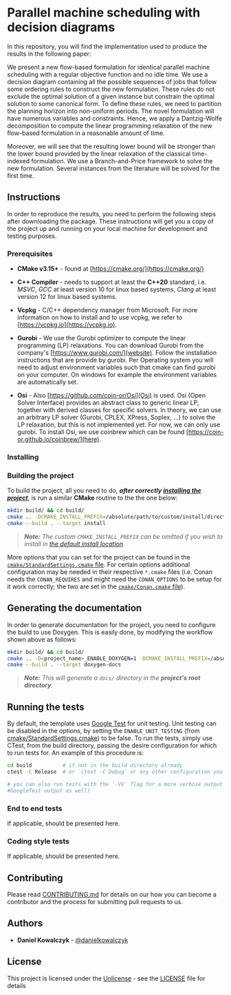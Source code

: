 # Parallel machine scheduling with decision diagrams

In this repository, you will find the implementation used to produce the results
in the following paper:

We present a new flow-based formulation for identical parallel machine
scheduling with a regular objective function and no idle time. We use a decision
diagram containing all the possible sequences of jobs that follow some ordering
rules to construct the new formulation. These rules do not exclude the optimal
solution of a given instance but constrain the optimal solution to some
canonical form. To define these rules, we need to partition the planning horizon
into non-uniform periods. The novel formulation will have numerous variables and
constraints. Hence, we apply a Dantzig-Wolfe decomposition to compute the linear
programming relaxation of the new flow-based formulation in a reasonable amount
of time.

Moreover, we will see that the resulting lower bound will be stronger than the
lower bound provided by the linear relaxation of the classical time-indexed
formulation. We use a Branch-and-Price framework to solve the new formulation.
Several instances from the literature will be solved for the first time.​

## Instructions

In order to reproduce the results, you need to perform the following steps after
downloading the package.  These instructions will get you a copy of the project
up and running on your local machine for development and testing purposes.

### Prerequisites
* **CMake v3.15+** - found at [https://cmake.org/](https://cmake.org/)

* **C++ Compiler** - needs to support at least the **C++20** standard, i.e.
  *MSVC*, *GCC* at least version 10 for linux based systems, *Clang* at least
  version 12 for linux based systems.

* **Vcpkg** - C/C++ dependency manager from Microsoft. For more information on
  how to install and to use vcpkg, we refer to [https://vcpkg.io](https://vcpkg.io).

* **Gurobi** - We use the Gurobi optimizer to compute the linear programming
  (LP) relaxations. You can download Gurobi from the company's
  [https://www.gurobi.com/](website). Follow the installation instructions that
  are provide by gurobi. Per Operating system you will need to adjust
  environment variables such that cmake can find gurobi on your computer. On
  windows for example the environment variables are automatically set.

* **Osi** - Also [https://github.com/coin-or/Osi](Osi) is used. Osi (Open
  Solver Interface) provides an abstract class to generic linear LP, together
  with derived classes for specific solvers. In theory, we can use an arbitrary
  LP solver (Gurobi, CPLEX, XPress, Soplex, ...) to solve the LP relaxation, but
  this is not implemented yet. For now, we can only use gurobi. To install Osi,
  we use coinbrew which can be found
  [https://coin-or.github.io/coinbrew/](here).

### Installing


### Building the project

To build the project, all you need to do, ***after correctly
[installing the project](README.md#Installing)***, is run a similar **CMake** routine
to the the one below:

```bash
mkdir build/ && cd build/
cmake .. -DCMAKE_INSTALL_PREFIX=/absolute/path/to/custom/install/directory
cmake --build . --target install
```

> ***Note:*** *The custom ``CMAKE_INSTALL_PREFIX`` can be omitted if you wish to
install in [the default install location](https://cmake.org/cmake/help/latest/module/GNUInstallDirs.html).*

More options that you can set for the project can be found in the
[`cmake/StandardSettings.cmake` file](cmake/StandardSettings.cmake). For certain
options additional configuration may be needed in their respective `*.cmake` files
(i.e. Conan needs the `CONAN_REQUIRES` and might need the `CONAN_OPTIONS` to be setup
for it work correctly; the two are set in the [`cmake/Conan.cmake` file](cmake/Conan.cmake)).

## Generating the documentation

In order to generate documentation for the project, you need to configure the build
to use Doxygen. This is easily done, by modifying the workflow shown above as follows:

```bash
mkdir build/ && cd build/
cmake .. -D<project_name>_ENABLE_DOXYGEN=1 -DCMAKE_INSTALL_PREFIX=/absolute/path/to/custom/install/directory
cmake --build . --target doxygen-docs
```

> ***Note:*** *This will generate a `docs/` directory in the **project's root directory**.*

## Running the tests

By default, the template uses [Google Test](https://github.com/google/googletest/)
for unit testing. Unit testing can be disabled in the options, by setting the
`ENABLE_UNIT_TESTING` (from
[cmake/StandardSettings.cmake](cmake/StandardSettings.cmake)) to be false. To run
the tests, simply use CTest, from the build directory, passing the desire
configuration for which to run tests for. An example of this procedure is:

```bash
cd build          # if not in the build directory already
ctest -C Release  # or `ctest -C Debug` or any other configuration you wish to test

# you can also run tests with the `-VV` flag for a more verbose output (i.e.
#GoogleTest output as well)
```

### End to end tests

If applicable, should be presented here.

### Coding style tests

If applicable, should be presented here.

## Contributing

Please read [CONTRIBUTING.md](CONTRIBUTING.md) for details on our how you can
become a contributor and the process for submitting pull requests to us.

## Authors

* **Daniel Kowalczyk** - [@danielkowalczyk](https://gitlab.kuleuven.be/u0056096)

## License

This project is licensed under the [Unlicense](https://unlicense.org/) - see the
[LICENSE](LICENSE) file for details
